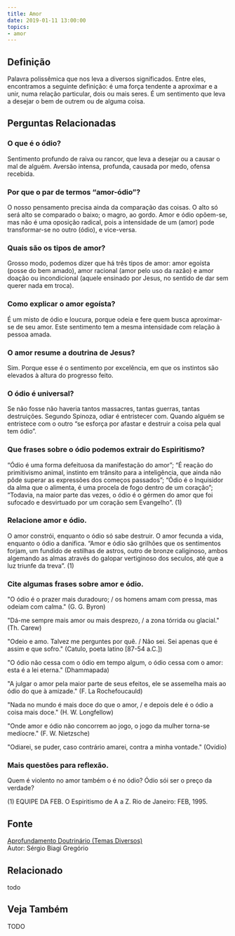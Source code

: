 ```yaml
---
title: Amor
date: 2019-01-11 13:00:00
topics: 
- amor
---
```


## Definição
Palavra polissêmica que nos leva a diversos significados. Entre eles,
encontramos a seguinte definição: é uma força tendente a aproximar e a
unir, numa relação particular, dois ou mais seres. É um sentimento que
leva a desejar o bem de outrem ou de alguma coisa.

## Perguntas Relacionadas

### O que é o ódio?
Sentimento profundo de raiva ou rancor, que leva a desejar ou a causar o
mal de alguém. Aversão intensa, profunda, causada por medo, ofensa
recebida.

### Por que o par de termos “amor-ódio”?
O nosso pensamento precisa ainda da comparação das coisas. O alto só
será alto se comparado o baixo; o magro, ao gordo. Amor e ódio opõem-se,
mas não é uma oposição radical, pois a intensidade de um (amor) pode
transformar-se no outro (ódio), e vice-versa.

### Quais são os tipos de amor?
Grosso modo, podemos dizer que há três tipos de amor: amor egoísta
(posse do bem amado), amor racional (amor pelo uso da razão) e amor
doação ou incondicional (aquele ensinado por Jesus, no sentido de dar
sem querer nada em troca).

### Como explicar o amor egoísta?
É um misto de ódio e loucura, porque odeia e fere quem busca
aproximar-se de seu amor. Este sentimento tem a mesma intensidade com
relação à pessoa amada.

### O amor resume a doutrina de Jesus?
Sim. Porque esse é o sentimento por excelência, em que os instintos são
elevados à altura do progresso feito.

### O ódio é universal?
Se não fosse não haveria tantos massacres, tantas guerras, tantas
destruições. Segundo Spinoza, odiar é entristecer com. Quando alguém
se entristece com o outro “se esforça por afastar e destruir a coisa
pela qual tem ódio”.

### Que frases sobre o ódio podemos extrair do Espiritismo?
“Ódio é uma forma defeituosa da manifestação do amor”; “É reação do
primitivismo animal, instinto em trânsito para a inteligência, que ainda
não pôde superar as expressões dos começos passados”; “Ódio é o
Inquisidor da alma que o alimenta, é uma procela de fogo dentro de um
coração”; “Todavia, na maior parte das vezes, o ódio é o gérmen do amor
que foi sufocado e desvirtuado por um coração sem Evangelho”. (1)

### Relacione amor e ódio.

O amor constrói, enquanto o ódio só sabe destruir. O amor fecunda a
vida, enquanto o ódio a danifica. “Amor e ódio são grilhões que os
sentimentos forjam, um fundido de estilhas de astros, outro de bronze
caliginoso, ambos algemando as almas através do galopar vertiginoso dos
seculos, até que a luz triunfe da treva”. (1)

### Cite algumas frases sobre amor e ódio.

"O ódio é o prazer mais duradouro; / os homens amam com pressa, mas
odeiam com calma." (G. G. Byron)

"Dá-me sempre mais amor ou mais desprezo, / a zona tórrida ou glacial."
(Th. Carew)

"Odeio e amo. Talvez me perguntes por quê. / Não sei. Sei apenas que é
assim e que sofro." (Catulo, poeta latino \[87-54 a.C.\])

"O ódio não cessa com o ódio em tempo algum, o ódio cessa com o amor:
esta é a lei eterna." (Dhammapada)

"A julgar o amor pela maior parte de seus efeitos, ele se assemelha mais
ao ódio do que à amizade." (F. La Rochefoucauld)

"Nada no mundo é mais doce do que o amor, / e depois dele é o ódio a
coisa mais doce." (H. W. Longfellow)

"Onde amor e ódio não concorrem ao jogo, o jogo da mulher torna-se
medíocre." (F. W. Nietzsche)

"Odiarei, se puder, caso contrário amarei, contra a minha vontade."
(Ovídio)

### Mais questões para reflexão.

Quem é violento no amor também o é no ódio?
Ódio sói ser o preço da verdade?

(1) EQUIPE DA FEB. O Espiritismo de A a Z. Rio de Janeiro: FEB, 1995.

## Fonte
[Aprofundamento Doutrinário (Temas Diversos)](https://sites.google.com/view/aprofundamentodoutrinario/amor-e-ódio)  
Autor: Sérgio Biagi Gregório

## Relacionado
todo

## Veja Também
TODO

